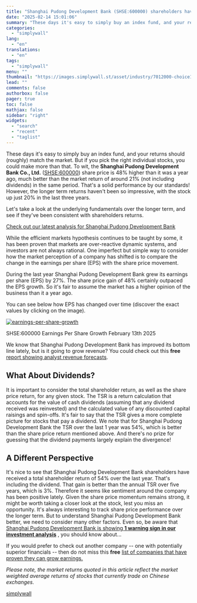 ```yaml
---
title: "Shanghai Pudong Development Bank (SHSE:600000) shareholders have earned a 54% return over the last year"
date: "2025-02-14 15:01:06"
summary: "These days it's easy to simply buy an index fund, and your returns should (roughly) match the market. But if you pick the right individual stocks, you could make more than that. To wit, the Shanghai Pudong Development Bank Co., Ltd. (SHSE:600000) share price is 48% higher than it was..."
categories:
  - "simplywall"
lang:
  - "en"
translations:
  - "en"
tags:
  - "simplywall"
menu: ""
thumbnail: "https://images.simplywall.st/asset/industry/7012000-choice1-main-header/1585186660482"
lead: ""
comments: false
authorbox: false
pager: true
toc: false
mathjax: false
sidebar: "right"
widgets:
  - "search"
  - "recent"
  - "taglist"
---
```


These days it's easy to simply buy an index fund, and your returns should (roughly) match the market. But if you pick the right individual stocks, you could make more than that. To wit, the **Shanghai Pudong Development Bank Co., Ltd.** ([SHSE:600000](https://simplywall.st/stocks/cn/banks/shse-600000/shanghai-pudong-development-bank-shares)) share price is 48% higher than it was a year ago, much better than the market return of around 21% (not including dividends) in the same period. That's a solid performance by our standards! However, the longer term returns haven't been so impressive, with the stock up just 20% in the last three years.

Let's take a look at the underlying fundamentals over the longer term, and see if they've been consistent with shareholders returns.

 [Check out our latest analysis for Shanghai Pudong Development Bank](https://simplywall.st/stocks/cn/banks/shse-600000/shanghai-pudong-development-bank-shares) 

While the efficient markets hypothesis continues to be taught by some, it has been proven that markets are over-reactive dynamic systems, and investors are not always rational. One imperfect but simple way to consider how the market perception of a company has shifted is to compare the change in the earnings per share (EPS) with the share price movement.

During the last year Shanghai Pudong Development Bank grew its earnings per share (EPS) by 27%. The share price gain of 48% certainly outpaced the EPS growth. So it's fair to assume the market has a higher opinion of the business than it a year ago.

You can see below how EPS has changed over time (discover the exact values by clicking on the image).

[![earnings-per-share-growth](https://images.simplywall.st/asset/chart/5436383-earnings-per-share-growth-1-dark/1739489661282)](https://simplywall.st/stocks/cn/banks/shse-600000/shanghai-pudong-development-bank-shares/past)

SHSE:600000 Earnings Per Share Growth February 13th 2025

We know that Shanghai Pudong Development Bank has improved its bottom line lately, but is it going to grow revenue? You could check out this **free** [report showing analyst revenue forecasts](https://simplywall.st/stocks/cn/banks/shse-600000/shanghai-pudong-development-bank-shares/future).

What About Dividends?
---------------------

It is important to consider the total shareholder return, as well as the share price return, for any given stock. The TSR is a return calculation that accounts for the value of cash dividends (assuming that any dividend received was reinvested) and the calculated value of any discounted capital raisings and spin-offs. It's fair to say that the TSR gives a more complete picture for stocks that pay a dividend. We note that for Shanghai Pudong Development Bank the TSR over the last 1 year was 54%, which is better than the share price return mentioned above. And there's no prize for guessing that the dividend payments largely explain the divergence!

A Different Perspective
-----------------------

It's nice to see that Shanghai Pudong Development Bank shareholders have received a total shareholder return of 54% over the last year. That's including the dividend. That gain is better than the annual TSR over five years, which is 3%. Therefore it seems like sentiment around the company has been positive lately. Given the share price momentum remains strong, it might be worth taking a closer look at the stock, lest you miss an opportunity. It's always interesting to track share price performance over the longer term. But to understand Shanghai Pudong Development Bank better, we need to consider many other factors. Even so, be aware that  [Shanghai Pudong Development Bank is showing  **1 warning sign in our investment analysis**](https://simplywall.st/stocks/cn/banks/shse-600000/shanghai-pudong-development-bank-shares) , you should know about...

If you would prefer to check out another company -- one with potentially superior financials -- then do not miss this **free** [list of companies that have proven they can grow earnings.](https://simplywall.st/discover/investing-ideas/19524/growth-stocks)

*Please note, the market returns quoted in this article reflect the market weighted average returns of stocks that currently trade on Chinese exchanges.*

[simplywall](https://simplywall.st/stocks/cn/banks/shse-600000/shanghai-pudong-development-bank-shares/news/shanghai-pudong-development-bank-shse600000-shareholders-hav)
